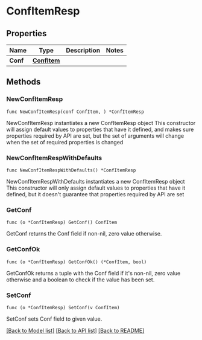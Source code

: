 # ConfItemResp

## Properties

Name | Type | Description | Notes
------------ | ------------- | ------------- | -------------
**Conf** | [**ConfItem**](ConfItem.md) |  | 

## Methods

### NewConfItemResp

`func NewConfItemResp(conf ConfItem, ) *ConfItemResp`

NewConfItemResp instantiates a new ConfItemResp object
This constructor will assign default values to properties that have it defined,
and makes sure properties required by API are set, but the set of arguments
will change when the set of required properties is changed

### NewConfItemRespWithDefaults

`func NewConfItemRespWithDefaults() *ConfItemResp`

NewConfItemRespWithDefaults instantiates a new ConfItemResp object
This constructor will only assign default values to properties that have it defined,
but it doesn't guarantee that properties required by API are set

### GetConf

`func (o *ConfItemResp) GetConf() ConfItem`

GetConf returns the Conf field if non-nil, zero value otherwise.

### GetConfOk

`func (o *ConfItemResp) GetConfOk() (*ConfItem, bool)`

GetConfOk returns a tuple with the Conf field if it's non-nil, zero value otherwise
and a boolean to check if the value has been set.

### SetConf

`func (o *ConfItemResp) SetConf(v ConfItem)`

SetConf sets Conf field to given value.



[[Back to Model list]](../README.md#documentation-for-models) [[Back to API list]](../README.md#documentation-for-api-endpoints) [[Back to README]](../README.md)


